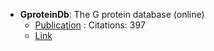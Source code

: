 - **GproteinDb**: The G protein database (online)
	- [Publication](https://dx.doi.org/10.1093/nar/gkx1109) : Citations: 397
	- [Link](https://gproteindb.org/)
